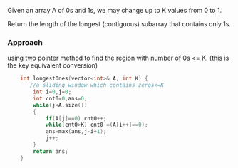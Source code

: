 Given an array A of 0s and 1s, we may change up to K values from 0 to 1.

Return the length of the longest (contiguous) subarray that contains only 1s. 

### Approach
using two pointer method to find the region with number of 0s <= K. (this is the key equivalent conversion)

```cpp
    int longestOnes(vector<int>& A, int K) {
       //a sliding window which contains zeros<=K
        int i=0,j=0;
        int cnt0=0,ans=0;
        while(j<A.size())
        {
            if(A[j]==0) cnt0++;
            while(cnt0>K) cnt0-=(A[i++]==0); 
            ans=max(ans,j-i+1);
            j++;
        }
        return ans;
    }
```
